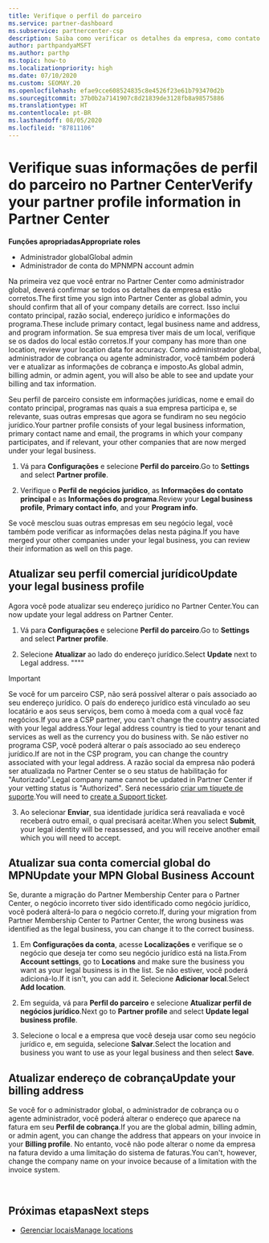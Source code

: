 ```yaml
---
title: Verifique o perfil do parceiro
ms.service: partner-dashboard
ms.subservice: partnercenter-csp
description: Saiba como verificar os detalhes da empresa, como contato principal, endereço e informações do programa. Você também pode atualizar seus endereços jurídico e para cobrança.
author: parthpandyaMSFT
ms.author: parthp
ms.topic: how-to
ms.localizationpriority: high
ms.date: 07/10/2020
ms.custom: SEOMAY.20
ms.openlocfilehash: efae9cce608524835c8e4526f23e61b793470d2b
ms.sourcegitcommit: 37b0b2a7141907c8d21839de3128fb8a98575886
ms.translationtype: HT
ms.contentlocale: pt-BR
ms.lasthandoff: 08/05/2020
ms.locfileid: "87811106"
---
```

# <a name="verify-your-partner-profile-information-in-partner-center"></a><span data-ttu-id="31946-104">Verifique suas informações de perfil do parceiro no Partner Center</span><span class="sxs-lookup"><span data-stu-id="31946-104">Verify your partner profile information in Partner Center</span></span>

<span data-ttu-id="31946-105">**Funções apropriadas**</span><span class="sxs-lookup"><span data-stu-id="31946-105">**Appropriate roles**</span></span>

- <span data-ttu-id="31946-106">Administrador global</span><span class="sxs-lookup"><span data-stu-id="31946-106">Global admin</span></span>
- <span data-ttu-id="31946-107">Administrador de conta do MPN</span><span class="sxs-lookup"><span data-stu-id="31946-107">MPN account admin</span></span>

<span data-ttu-id="31946-108">Na primeira vez que você entrar no Partner Center como administrador global, deverá confirmar se todos os detalhes da empresa estão corretos.</span><span class="sxs-lookup"><span data-stu-id="31946-108">The first time you sign into Partner Center as global admin, you should confirm that all of your company details are correct.</span></span> <span data-ttu-id="31946-109">Isso inclui contato principal, razão social, endereço jurídico e informações do programa.</span><span class="sxs-lookup"><span data-stu-id="31946-109">These include primary contact, legal business name and address, and program information.</span></span> <span data-ttu-id="31946-110">Se sua empresa tiver mais de um local, verifique se os dados do local estão corretos.</span><span class="sxs-lookup"><span data-stu-id="31946-110">If your company has more than one location, review your location data for accuracy.</span></span> <span data-ttu-id="31946-111">Como administrador global, administrador de cobrança ou agente administrador, você também poderá ver e atualizar as informações de cobrança e imposto.</span><span class="sxs-lookup"><span data-stu-id="31946-111">As global admin, billing admin, or admin agent, you will also be able to see and update your billing and tax information.</span></span>

<span data-ttu-id="31946-112">Seu perfil de parceiro consiste em informações jurídicas, nome e email do contato principal, programas nas quais a sua empresa participa e, se relevante, suas outras empresas que agora se fundiram no seu negócio jurídico.</span><span class="sxs-lookup"><span data-stu-id="31946-112">Your partner profile consists of your legal business information, primary contact name and email, the programs in which your company participates, and if relevant, your other companies that are now merged under your legal business.</span></span>

1. <span data-ttu-id="31946-113">Vá para **Configurações** e selecione **Perfil do parceiro**.</span><span class="sxs-lookup"><span data-stu-id="31946-113">Go to **Settings** and select **Partner profile**.</span></span>

2. <span data-ttu-id="31946-114">Verifique o **Perfil de negócios jurídico**, as **Informações do contato principal** e as **Informações do programa**.</span><span class="sxs-lookup"><span data-stu-id="31946-114">Review your **Legal business profile**, **Primary contact info**, and your **Program info**.</span></span>

<span data-ttu-id="31946-115">Se você mesclou suas outras empresas em seu negócio legal, você também pode verificar as informações delas nesta página.</span><span class="sxs-lookup"><span data-stu-id="31946-115">If you have merged your other companies under your legal business, you can review their information as well on this page.</span></span>

## <a name="update-your-legal-business-profile"></a><span data-ttu-id="31946-116">Atualizar seu perfil comercial jurídico</span><span class="sxs-lookup"><span data-stu-id="31946-116">Update your legal business profile</span></span>

<span data-ttu-id="31946-117">Agora você pode atualizar seu endereço jurídico no Partner Center.</span><span class="sxs-lookup"><span data-stu-id="31946-117">You can now update your legal address on Partner Center.</span></span>

1. <span data-ttu-id="31946-118">Vá para **Configurações** e selecione **Perfil do parceiro**.</span><span class="sxs-lookup"><span data-stu-id="31946-118">Go to **Settings** and select **Partner profile**.</span></span> 

2. <span data-ttu-id="31946-119">Selecione **Atualizar** ao lado do endereço jurídico.</span><span class="sxs-lookup"><span data-stu-id="31946-119">Select **Update** next to Legal address.</span></span> <span data-ttu-id="31946-120">""</span><span class="sxs-lookup"><span data-stu-id="31946-120">""</span></span>

>[!Important]
><span data-ttu-id="31946-121">Se você for um parceiro CSP, não será possível alterar o país associado ao seu endereço jurídico. O país do endereço jurídico está vinculado ao seu locatário e aos seus serviços, bem como à moeda com a qual você faz negócios.</span><span class="sxs-lookup"><span data-stu-id="31946-121">If you are a CSP partner, you can't change the country associated with your legal address.Your legal address country is tied to your tenant and services as well as the currency you do business with.</span></span> <span data-ttu-id="31946-122">Se não estiver no programa CSP, você poderá alterar o país associado ao seu endereço jurídico.</span><span class="sxs-lookup"><span data-stu-id="31946-122">If are not in the CSP program, you can change the country associated with your legal address.</span></span> <span data-ttu-id="31946-123">A razão social da empresa não poderá ser atualizada no Partner Center se o seu status de habilitação for "Autorizado".</span><span class="sxs-lookup"><span data-stu-id="31946-123">Legal company name cannot be updated in Partner Center if your vetting status is "Authorized".</span></span> <span data-ttu-id="31946-124">Será necessário [criar um tíquete de suporte](https://partner.microsoft.com/dashboard/support/csp/servicerequests/create?stage=2&topicid=eb74583c-61b3-2124-bffc-00920e0ae772).</span><span class="sxs-lookup"><span data-stu-id="31946-124">You will need to [create a Support ticket](https://partner.microsoft.com/dashboard/support/csp/servicerequests/create?stage=2&topicid=eb74583c-61b3-2124-bffc-00920e0ae772).</span></span>

3. <span data-ttu-id="31946-125">Ao selecionar **Enviar**, sua identidade jurídica será reavaliada e você receberá outro email, o qual precisará aceitar.</span><span class="sxs-lookup"><span data-stu-id="31946-125">When you select **Submit**, your legal identity will be reassessed, and you will receive another email which you will need to accept.</span></span>

## <a name="update-your-mpn-global-business-account"></a><span data-ttu-id="31946-126">Atualizar sua conta comercial global do MPN</span><span class="sxs-lookup"><span data-stu-id="31946-126">Update your MPN Global Business Account</span></span>

<span data-ttu-id="31946-127">Se, durante a migração do Partner Membership Center para o Partner Center, o negócio incorreto tiver sido identificado como negócio jurídico, você poderá alterá-lo para o negócio correto.</span><span class="sxs-lookup"><span data-stu-id="31946-127">If, during your migration from Partner Membership Center to Partner Center, the wrong business was identified as the legal business, you can change it to the correct business.</span></span>

1. <span data-ttu-id="31946-128">Em **Configurações da conta**, acesse **Localizações** e verifique se o negócio que deseja ter como seu negócio jurídico está na lista.</span><span class="sxs-lookup"><span data-stu-id="31946-128">From **Account settings**, go to **Locations** and make sure the business you want as your legal business is in the list.</span></span> <span data-ttu-id="31946-129">Se não estiver, você poderá adicioná-lo.</span><span class="sxs-lookup"><span data-stu-id="31946-129">If it isn't, you can add it.</span></span> <span data-ttu-id="31946-130">Selecione **Adicionar local**.</span><span class="sxs-lookup"><span data-stu-id="31946-130">Select **Add location**.</span></span>

2. <span data-ttu-id="31946-131">Em seguida, vá para **Perfil do parceiro** e selecione **Atualizar perfil de negócios jurídico**.</span><span class="sxs-lookup"><span data-stu-id="31946-131">Next go to **Partner profile** and select **Update legal business profile**.</span></span>

3. <span data-ttu-id="31946-132">Selecione o local e a empresa que você deseja usar como seu negócio jurídico e, em seguida, selecione **Salvar**.</span><span class="sxs-lookup"><span data-stu-id="31946-132">Select the location and business you want to use as your legal business and then select **Save**.</span></span>

## <a name="update-your-billing-address"></a><span data-ttu-id="31946-133">Atualizar endereço de cobrança</span><span class="sxs-lookup"><span data-stu-id="31946-133">Update your billing address</span></span>

<span data-ttu-id="31946-134">Se você for o administrador global, o administrador de cobrança ou o agente administrador, você poderá alterar o endereço que aparece na fatura em seu **Perfil de cobrança**.</span><span class="sxs-lookup"><span data-stu-id="31946-134">If you are the global admin, billing admin, or admin agent, you can change the address that appears on your invoice in your **Billing profile**.</span></span> <span data-ttu-id="31946-135">No entanto, você não pode alterar o nome da empresa na fatura devido a uma limitação do sistema de faturas.</span><span class="sxs-lookup"><span data-stu-id="31946-135">You can't, however, change the company name on your invoice because of a limitation with the invoice system.</span></span>

 
## <a name="next-steps"></a><span data-ttu-id="31946-136">Próximas etapas</span><span class="sxs-lookup"><span data-stu-id="31946-136">Next steps</span></span>

- [<span data-ttu-id="31946-137">Gerenciar locais</span><span class="sxs-lookup"><span data-stu-id="31946-137">Manage locations</span></span>](manage-locations.md)

